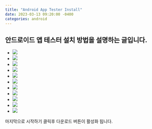 ```yaml
---
title: "Android App Tester Install"
date: 2023-03-13 09:20:00 -0400
categories: android
---
```


## 안드로이드 앱 테스터 설치 방법을 설명하는 글입니다.

- ![](../assets/images/app_tester/1.jpg)
- ![](../assets/images/app_tester/2.jpg)
- ![](../assets/images/app_tester/3.jpg)
- ![](../assets/images/app_tester/4.jpg)
- ![](../assets/images/app_tester/5.jpg)
- ![](../assets/images/app_tester/6.jpg)
- ![](../assets/images/app_tester/7.jpg)
- ![](../assets/images/app_tester/8.jpg)
- ![](../assets/images/app_tester/9.jpg)
- ![](../assets/images/app_tester/10.jpg)
- ![](../assets/images/app_tester/11.jpg)

마지막으로 시작하기 클릭후 다운로드 버튼이 활성화 됩니다.